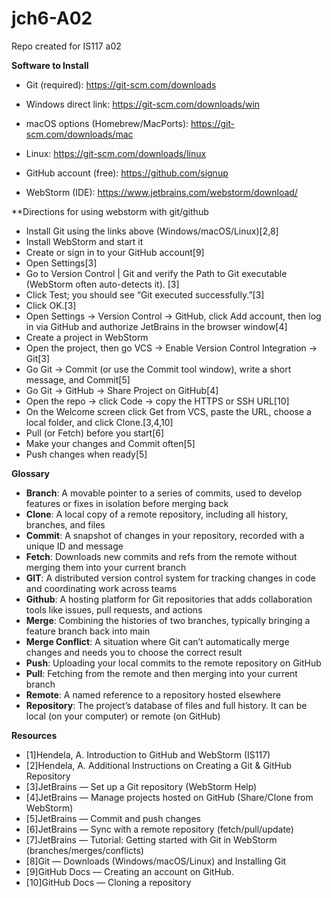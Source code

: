# jch6-A02
Repo created for IS117 a02

**Software to Install**
* Git (required): https://git-scm.com/downloads
* Windows direct link: https://git-scm.com/downloads/win
* macOS options (Homebrew/MacPorts): https://git-scm.com/downloads/mac
* Linux: https://git-scm.com/downloads/linux

* GitHub account (free): https://github.com/signup

* WebStorm (IDE): https://www.jetbrains.com/webstorm/download/

**Directions for using webstorm with git/github
* Install Git using the links above (Windows/macOS/Linux)[2,8]
* Install WebStorm and start it
* Create or sign in to your GitHub account[9]
* Open Settings[3]
* Go to Version Control | Git and verify the Path to Git executable (WebStorm often auto-detects it). [3]
* Click Test; you should see “Git executed successfully.”[3]
* Click OK.[3]
* Open Settings -> Version Control -> GitHub, click Add account, then log in via GitHub and authorize JetBrains in the browser window[4]
* Create a project in WebStorm
* Open the project, then go VCS -> Enable Version Control Integration -> Git[3]
* Go Git -> Commit (or use the Commit tool window), write a short message, and Commit[5]
* Go Git -> GitHub -> Share Project on GitHub[4]
* Open the repo -> click Code -> copy the HTTPS or SSH URL[10]
* On the Welcome screen click Get from VCS, paste the URL, choose a local folder, and click Clone.[3,4,10]
* Pull (or Fetch) before you start[6]
* Make your changes and Commit often[5]
* Push changes when ready[5]

**Glossary**
* **Branch**: A movable pointer to a series of commits, used to develop features or fixes in isolation before merging back
* **Clone**: A local copy of a remote repository, including all history, branches, and files
* **Commit**: A snapshot of changes in your repository, recorded with a unique ID and message
* **Fetch**: Downloads new commits and refs from the remote without merging them into your current branch
* **GIT**: A distributed version control system for tracking changes in code and coordinating work across teams
* **Github**: A hosting platform for Git repositories that adds collaboration tools like issues, pull requests, and actions
* **Merge**: Combining the histories of two branches, typically bringing a feature branch back into main
* **Merge Conflict**: A situation where Git can’t automatically merge changes and needs you to choose the correct result
* **Push**: Uploading your local commits to the remote repository on GitHub
* **Pull**: Fetching from the remote and then merging into your current branch
* **Remote**: A named reference to a repository hosted elsewhere
* **Repository**: The project’s database of files and full history. It can be local (on your computer) or remote (on GitHub)

**Resources**
* [1]Hendela, A. Introduction to GitHub and WebStorm (IS117)
* [2]Hendela, A. Additional Instructions on Creating a Git & GitHub Repository
* [3]JetBrains — Set up a Git repository (WebStorm Help)
* [4]JetBrains — Manage projects hosted on GitHub (Share/Clone from WebStorm)
* [5]JetBrains — Commit and push changes
* [6]JetBrains — Sync with a remote repository (fetch/pull/update)
* [7]JetBrains — Tutorial: Getting started with Git in WebStorm (branches/merges/conflicts) 
* [8]Git — Downloads (Windows/macOS/Linux) and Installing Git
* [9]GitHub Docs — Creating an account on GitHub.
* [10]GitHub Docs — Cloning a repository
